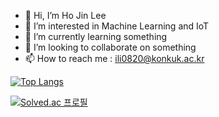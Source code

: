 - 👋 Hi, I’m Ho Jin Lee
- 👀 I’m interested in Machine Learning and IoT
- 🌱 I’m currently learning something
- 💞️ I’m looking to collaborate on something
- 📫 How to reach me : ili0820@konkuk.ac.kr

<!---
ili0820/ili0820 is a ✨ special ✨ repository because its `README.md` (this file) appears on your GitHub profile.
You can click the Preview link to take a look at your changes.
--->

[![Top Langs](https://github-readme-stats.vercel.app/api/top-langs/?username=ili0820&layout=compact)](https://github.com/anuraghazra/github-readme-stats)

[![Solved.ac
프로필](http://mazassumnida.wtf/api/v2/generate_badge?boj={ili0820})](https://solved.ac/{ili0820})

